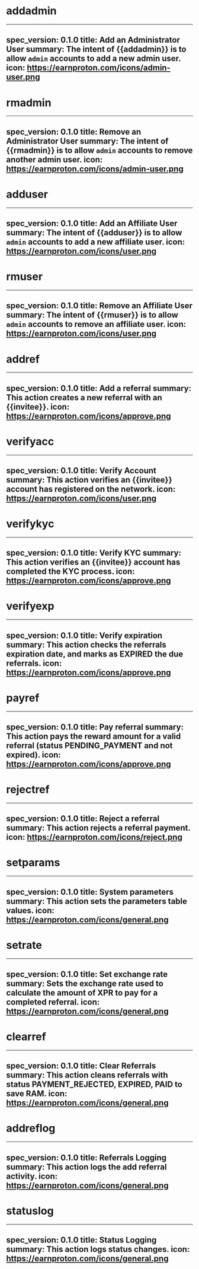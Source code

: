 <h1 class="contract">addadmin</h1>

---
spec_version: 0.1.0
title: Add an Administrator User
summary: The intent of {{addadmin}} is to allow `admin` accounts to add a new admin user.
icon: https://earnproton.com/icons/admin-user.png
---

<h1 class="contract">rmadmin</h1>

---
spec_version: 0.1.0
title: Remove an Administrator User
summary: The intent of {{rmadmin}} is to allow `admin` accounts to remove another admin user.
icon: https://earnproton.com/icons/admin-user.png
---

<h1 class="contract">adduser</h1>

---
spec_version: 0.1.0
title: Add an Affiliate User
summary: The intent of {{adduser}} is to allow `admin` accounts to add a new affiliate user.
icon: https://earnproton.com/icons/user.png
---

<h1 class="contract">rmuser</h1>

---
spec_version: 0.1.0
title: Remove an Affiliate User
summary: The intent of {{rmuser}} is to allow `admin` accounts to remove an affiliate user.
icon: https://earnproton.com/icons/user.png
---

<h1 class="contract">addref</h1>

---
spec_version: 0.1.0
title: Add a referral
summary: This action creates a new referral with an {{invitee}}.
icon: https://earnproton.com/icons/approve.png
---

<h1 class="contract">verifyacc</h1>

---
spec_version: 0.1.0
title: Verify Account
summary: This action verifies an {{invitee}} account has registered on the network.
icon: https://earnproton.com/icons/user.png
---

<h1 class="contract">verifykyc</h1>

---
spec_version: 0.1.0
title: Verify KYC
summary: This action verifies an {{invitee}} account has completed the KYC process.
icon: https://earnproton.com/icons/approve.png
---

<h1 class="contract">verifyexp</h1>

---
spec_version: 0.1.0
title: Verify expiration
summary: This action checks the referrals expiration date, and marks as EXPIRED the due referrals.
icon: https://earnproton.com/icons/approve.png
---

<h1 class="contract">payref</h1>

---
spec_version: 0.1.0
title: Pay referral
summary: This action pays the reward amount for a valid referral (status PENDING_PAYMENT and not expired).
icon: https://earnproton.com/icons/approve.png
---

<h1 class="contract">rejectref</h1>

---
spec_version: 0.1.0
title: Reject a referral
summary: This action rejects a referral payment.
icon: https://earnproton.com/icons/reject.png
---

<h1 class="contract">setparams</h1>

---
spec_version: 0.1.0
title: System parameters
summary: This action sets the parameters table values.
icon: https://earnproton.com/icons/general.png
---

<h1 class="contract">setrate</h1>

---
spec_version: 0.1.0
title: Set exchange rate
summary: Sets the exchange rate used to calculate the amount of XPR to pay for a completed referral.
icon: https://earnproton.com/icons/general.png
---

<h1 class="contract">clearref</h1>

---
spec_version: 0.1.0
title: Clear Referrals
summary: This action cleans referrals with status PAYMENT_REJECTED, EXPIRED, PAID to save RAM.
icon: https://earnproton.com/icons/general.png
---

<h1 class="contract">addreflog</h1>

---
spec_version: 0.1.0
title: Referrals Logging
summary: This action logs the add referral activity.
icon: https://earnproton.com/icons/general.png
---

<h1 class="contract">statuslog</h1>

---
spec_version: 0.1.0
title: Status Logging
summary: This action logs status changes.
icon: https://earnproton.com/icons/general.png
---
